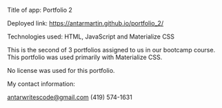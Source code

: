 Title of app: Portfolio 2

Deployed link: https://antarmartin.github.io/portfolio_2/

Technologies used: HTML, JavaScript and Materialize CSS

This is the second of 3 portfolios assigned to us in our bootcamp course. This portfolio was used primarily with Materialize CSS.

No license was used for this portfolio.

My contact information: 

antarwritescode@gmail.com
(419) 574-1631